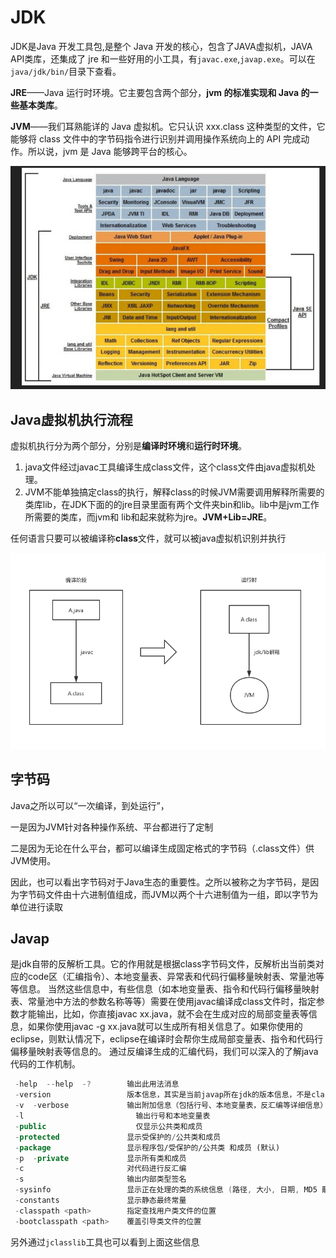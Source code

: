 # JDK

JDK是Java 开发工具包,是整个 Java 开发的核心，包含了JAVA虚拟机，JAVA API类库，还集成了 jre 和一些好用的小工具，有`javac.exe`,`javap.exe`。可以在`java/jdk/bin/`目录下查看。

**JRE**——Java 运行时环境。它主要包含两个部分，**jvm 的标准实现和 Java 的一些基本类库**。

**JVM**——我们耳熟能详的 Java 虚拟机。它只认识 xxx.class 这种类型的文件，它能够将 class 文件中的字节码指令进行识别并调用操作系统向上的 API 完成动作。所以说，jvm 是 Java 能够跨平台的核心。

![jdk](image/jdk.PNG)

## Java虚拟机执行流程

虚拟机执行分为两个部分，分别是**编译时环境**和**运行时环境**。

1. java文件经过javac工具编译生成class文件，这个class文件由java虚拟机处理。
2. JVM不能单独搞定class的执行，解释class的时候JVM需要调用解释所需要的类库lib，在JDK下面的的jre目录里面有两个文件夹bin和lib。lib中是jvm工作所需要的类库，而jvm和 lib和起来就称为jre。**JVM+Lib=JRE**。

任何语言只要可以被编译称**class**文件，就可以被java虚拟机识别并执行

![jvm_process.png](image/jvm_process.png)

## 字节码

Java之所以可以“一次编译，到处运行”，

一是因为JVM针对各种操作系统、平台都进行了定制

二是因为无论在什么平台，都可以编译生成固定格式的字节码（.class文件）供JVM使用。

因此，也可以看出字节码对于Java生态的重要性。之所以被称之为字节码，是因为字节码文件由十六进制值组成，而JVM以两个十六进制值为一组，即以字节为单位进行读取



## Javap

是jdk自带的反解析工具。它的作用就是根据class字节码文件，反解析出当前类对应的code区（汇编指令）、本地变量表、异常表和代码行偏移量映射表、常量池等等信息。
当然这些信息中，有些信息（如本地变量表、指令和代码行偏移量映射表、常量池中方法的参数名称等等）需要在使用javac编译成class文件时，指定参数才能输出，比如，你直接javac xx.java，就不会在生成对应的局部变量表等信息，如果你使用javac -g xx.java就可以生成所有相关信息了。如果你使用的eclipse，则默认情况下，eclipse在编译时会帮你生成局部变量表、指令和代码行偏移量映射表等信息的。
通过反编译生成的汇编代码，我们可以深入的了解java代码的工作机制。

```kotlin
 -help  --help  -?        输出此用法消息
 -version                 版本信息，其实是当前javap所在jdk的版本信息，不是class在哪个jdk下生成的。
 -v  -verbose             输出附加信息（包括行号、本地变量表，反汇编等详细信息）
 -l                         输出行号和本地变量表
 -public                    仅显示公共类和成员
 -protected               显示受保护的/公共类和成员
 -package                 显示程序包/受保护的/公共类 和成员 (默认)
 -p  -private             显示所有类和成员
 -c                       对代码进行反汇编
 -s                       输出内部类型签名
 -sysinfo                 显示正在处理的类的系统信息 (路径, 大小, 日期, MD5 散列)
 -constants               显示静态最终常量
 -classpath <path>        指定查找用户类文件的位置
 -bootclasspath <path>    覆盖引导类文件的位置
```

另外通过`jclasslib`工具也可以看到上面这些信息